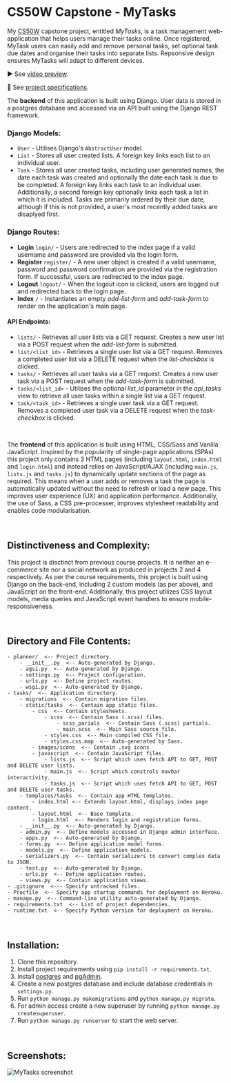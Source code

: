 # CS50W Capstone - MyTasks

My [CS50W](https://cs50.harvard.edu/web/2020/) capstone project, entitled *MyTasks*, is a task management web-application that helps users manage their tasks online. Once registered, MyTask users can easily add and remove personal tasks, set optional task due dates and organise their tasks into separate lists. Repsonsive design ensures MyTasks will adapt to different devices.
<br>

▶️ See [video preview]().
<br>

📝 See [project specifications](https://cs50.harvard.edu/web/2020/projects/final/capstone/).
<br>

The **backend** of this application is built using Django. User data is stored in a postgres database and accessed via an API built using the Django REST framework. 

### Django Models:
- `User` - Utilises Django's `AbstractUser` model.
- `List` - Stores all user created lists. A foreign key links each list to an individual user.
- `Task` - Stores all user created tasks, including user generated names, the date each task was created and optionally the date each task is due to be completed. A foreign key links each task to an individual user. Additionally, a second foreign key optionally links each task a list in which it is included. Tasks are primarily ordered by their due date, although if this is not provided, a user's most recently added tasks are disaplyed first.

### Django Routes:
- **Login** `login/` - Users are redirected to the index page if a valid username and password are provided via the login form.
- **Register** `register/` - A new user object is created if a valid username, password and password confirmation are provided via the registration form. If successful, users are redirected to the index page.
- **Logout** `logout/` - When the logout icon is clicked, users are logged out and redirected back to the login page.
- **Index** `/` - Instantiates an empty *add-list-form* and *add-task-form* to render on the application's main page.
#### API Endpoints:
- `lists/` - Retrieves all user lists via a GET request. Creates a new user list via a POST request when the *add-list-form* is submitted.
- `list/<list_id>` - Retrieves a single user list via a GET request. Removes a completed user list via a DELETE request when the *list-checkbox* is clicked.
- `tasks/` - Retrieves all user tasks via a GET request. Creates a new user task via a POST request when the *add-task-form* is submitted.
- `tasks/<list_id>` - Utilises the optional *list_id* parameter in the *api_tasks* view to retrieve all user tasks within a single list via a GET request.
- `task/<task_id>` - Retrieves a single user task via a GET request. Removes a completed user task via a DELETE request when the *task-checkbox* is clicked.
<br>

The **frontend** of this application is built using HTML, CSS/Sass and Vanilla JavaScript. Inspired by the popularity of single-page applications (SPAs) this project only contains 3 HTML pages (including `layout.html`, `index.html` and `login.html`) and instead relies on JavaScript/AJAX (including `main.js`, `lists.js` and `tasks.js`) to dynamically update sections of the page as required. This means when a user adds or removes a task the page is automatically updated without the need to refresh or load a new page. This improves user experience (UX) and application performance. Additionally, the use of Sass, a CSS pre-processer, improves stylesheet readability and enables code modularisation.

<br>

## Distinctiveness and Complexity:
This project is disctinct from previous course projects. It is neither an e-commerce site nor a social network as produced in projects 2 and 4 respectively. As per the course requirements, this project is built using Django on the back-end, including 2 custom models (as per above), and JavaScript on the front-end. Additionally, this project utilizes CSS layout models, media queries and JavaScript event handlers to ensure mobile-responsiveness.

<br>

## Directory and File Contents:
    - planner/  <-- Project directory.
        - __init__.py  <-- Auto-generated by Django. 
        - agsi.py  <-- Auto-generated by Django. 
        - settings.py  <-- Project configuration.
        - urls.py  <-- Define project routes.
        - wsgi.py  <-- Auto-generated by Django. 
    - tasks/  <-- Application directory.
        - migrations  <-- Contain migration files.
        - static/tasks  <-- Contain app static files.
            - css  <-- Contain stylesheets.
                - scss  <-- Contain Sass (.scss) files.
                    - scss_parials  <-- Contain Sass (.scss) partials.
                    - main.scss  <-- Main Sass source file.
                - styles.css  <-- Main compiled CSS file.
                - styles.css.map  <-- Auto-generated by Sass.
            - images/icons  <-- Contain .svg icons
            - javascript  <-- Contain JavaScript files.
                - lists.js  <-- Script which uses fetch API to GET, POST and DELETE user lists.
                - main.js  <-- Script which constrols navbar interactivity.
                - tasks.js  <-- Script which uses fetch API to GET, POST and DELETE user tasks.
        - templaces/tasks  <-- Contain app HTML templates.
            - index.html <-- Extends layout.html, displays index page content.
            - layout.html  <-- Base template.
            - login.html  <-- Renders login and registration forms.
        - __init__.py  <-- Auto-generated by Django. 
        - admin.py  <-- Define models accessed in Django admin interface.
        - apps.py  <-- Auto-generated by Django. 
        - forms.py  <-- Define application model forms.
        - models.py  <-- Define application models.
        - serializers.py  <-- Contain serializers to convert complex data to JSON.
        - test.py  <-- Auto-generated by Django.
        - urls.py  <-- Define application routes.
        - views.py  <-- Contain application views.
    - .gitignore  <--- Specify untracked files.
    - Procfile  <-- Specify app startup commands for deployment on Heroku.
    - manage.py  <-- Command-line utility auto-generated by Django.
    - requirements.txt  <-- List of project dependencies.
    - runtime.txt  <-- Specify Python version for deployment on Heroku.

<br>

## Installation:

1. Clone this repository.
2. Install project requirements using `pip install -r requirements.txt`.
3. Install [postgres](https://www.postgresql.org/download/) and [pgAdmin](https://www.pgadmin.org/download/).
4. Create a new postgres database and include database credentials in `settings.py`.
5. Run `python manage.py makemigrations` and `python manage.py migrate`.
6. For admin access create a new superuser by running `python manage.py createsuperuser`.
7. Run `python manage.py runserver` to start the web server.

<br>

## Screenshots:

![MyTasks screenshot](https://user-images.githubusercontent.com/110285021/217493852-3a3c25b2-3420-4c93-a661-da1b72f8bc13.png)